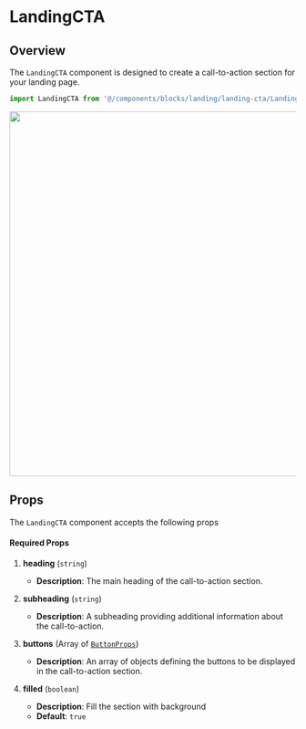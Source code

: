 # LandingCTA

## Overview

The `LandingCTA` component is designed to create a call-to-action section for your landing page.

```typescript
import LandingCTA from '@/components/blocks/landing/landing-cta/LandingCTA.vue';
```

<img src="/components/landingCTA.png" class="light-img" width="1280" height="640" alt=""/>

## Props

The `LandingCTA` component accepts the following props

#### Required Props

1. **heading** (`string`)
    - **Description**: The main heading of the call-to-action section.

2. **subheading** (`string`)
    - **Description**: A subheading providing additional information about the call-to-action.

3. **buttons** (Array of [`ButtonProps`](/types/button-props))
    - **Description**: An array of objects defining the buttons to be displayed in the call-to-action section.

4. **filled** (`boolean`)
    - **Description**: Fill the section with background
    - **Default**: `true`
